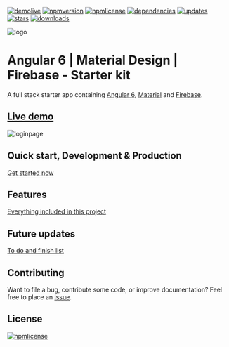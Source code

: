 [![demolive](https://img.shields.io/badge/demo-live-green.svg)](http://ngxmatfire.jerouw.nl/)
[![npmversion](https://img.shields.io/npm/v/ngxmatfire.svg)]()
[![npmlicense](https://img.shields.io/npm/l/ngxmatfire.svg)](https://github.com/jeroenouw/AngularMaterialFirebase/blob/master/LICENSE/)
[![dependencies](https://img.shields.io/badge/dependencies-up%20to%20date-brightgreen.svg)](https://github.com/jeroenouw/AngularMaterialFirebase/blob/master/package.json)
[![updates](https://img.shields.io/badge/updates-weekly-yellowgreen.svg)](https://github.com/jeroenouw/AngularMaterialFirebase/commits/master)
[![stars](https://img.shields.io/github/stars/jeroenouw/AngularMaterialFirebase.svg)](https://github.com/jeroenouw/AngularMaterialFirebase/stargazers)
[![downloads](https://img.shields.io/npm/dy/ngxmatfire.svg)]()

![logo](https://jerouw.nl/wp-content/uploads/2017/05/ngfbmd.png "Logo")  

# Angular 6 | Material Design | Firebase - Starter kit
A full stack starter app containing [Angular 6](https://angular.io), [Material](https://material.io/) and [Firebase](https://firebase.google.com/).

## [Live demo](http://ngxmatfire.jerouw.nl) 
![loginpage](https://jerouw.nl/wp-content/uploads/2017/05/ngfbmdprintscreen.png "Logo")  

## Quick start, Development & Production
[Get started now](https://github.com/jeroenouw/AngularMaterialFirebase/blob/master/docs/DEVELOPER.md)  

## Features
[Everything included in this project](https://github.com/jeroenouw/AngularMaterialFirebase/blob/master/docs/FEATURES.md)  

## Future updates
[To do and finish list](https://github.com/jeroenouw/AngularMaterialFirebase/blob/master/docs/TODO.md)  

## Contributing
Want to file a bug, contribute some code, or improve documentation? Feel free to place an [issue](https://github.com/jeroenouw/AngularMaterialFirebase/issues).

## License
[![npmlicense](https://img.shields.io/npm/l/ngxmatfire.svg)](https://github.com/jeroenouw/AngularMaterialFirebase/blob/master/LICENSE/)
